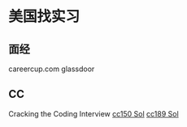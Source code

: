 # 美国找实习

## 面经
careercup.com
glassdoor

## CC
Cracking the Coding Interview
[cc150 Sol](https://github.com/careercup/ctci)
[cc189 Sol](https://github.com/careercup/CtCI-6th-Edition)


